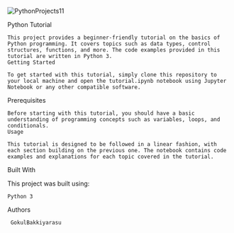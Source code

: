 
![PythonProjects11](https://user-images.githubusercontent.com/87391223/229883072-6878df19-ad6f-44b8-bd6a-b822ff6ef5b3.png)


Python Tutorial

    This project provides a beginner-friendly tutorial on the basics of Python programming. It covers topics such as data types, control structures, functions, and more. The code examples provided in this tutorial are written in Python 3.
    Getting Started

    To get started with this tutorial, simply clone this repository to your local machine and open the tutorial.ipynb notebook using Jupyter Notebook or any other compatible software.
Prerequisites

    Before starting with this tutorial, you should have a basic understanding of programming concepts such as variables, loops, and conditionals.
    Usage

    This tutorial is designed to be followed in a linear fashion, with each section building on the previous one. The notebook contains code examples and explanations for each topic covered in the tutorial.
Built With

This project was built using:

    Python 3

Authors

     GokulBakkiyarasu
